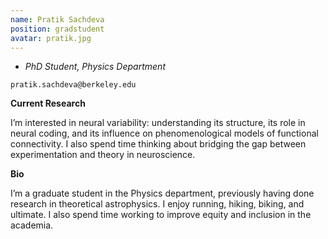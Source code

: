 ```yaml
---
name: Pratik Sachdeva
position: gradstudent
avatar: pratik.jpg
---
```


- _PhD Student, Physics Department_<br>

<i class="fa fa-envelope-o"></i> `pratik.sachdeva@berkeley.edu`

**Current Research**

I’m interested in neural variability: understanding its structure, its role in neural coding, and its influence on phenomenological models of functional connectivity. I also spend time thinking about bridging the gap between experimentation and theory in neuroscience.

**Bio**

I’m a graduate student in the Physics department, previously having done research in theoretical astrophysics. I enjoy running, hiking, biking, and ultimate. I also spend time working to improve equity and inclusion in the academia.
